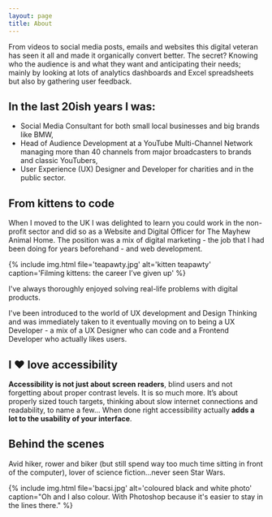 ```yaml
---
layout: page
title: About
---
```


From videos to social media posts, emails and websites this digital veteran has seen it all and made it organically convert better. The secret? Knowing who the audience is and what they want and anticipating their needs; mainly by looking at lots of analytics dashboards and Excel spreadsheets but also by gathering user feedback.

## In the last 20ish years I was:

- Social Media Consultant for both small local businesses and big brands like BMW,
- Head of Audience Development at a YouTube Multi-Channel Network managing more than 40 channels from major broadcasters to brands and classic YouTubers,
- User Experience (UX) Designer and Developer for charities and in the public sector.

## From kittens to code

When I moved to the UK I was delighted to learn you could work in the non-profit sector and did so as a Website and Digital Officer for The Mayhew Animal Home. The position was a mix of digital marketing - the job that I had been doing for years beforehand - and web development.

{% include img.html file='teapawty.jpg' alt='kitten teapawty' caption='Filming kittens: the career I’ve given up' %}

<p class="skim">I've always thoroughly enjoyed solving real-life problems with digital products.</p>

I've been introduced to the world of UX development and Design Thinking and was immediately taken to it eventually moving on to being a UX Developer - a mix of a UX Designer who can code and a Frontend Developer who actually likes users.

## I ❤️ <span class="a11ytxt">love</span> accessibility

**Accessibility is not just about screen readers**, blind users and not forgetting about proper contrast levels. It is so much more. It’s about properly sized touch targets, thinking about slow internet connections and readability, to name a few... When done right accessibility actually **adds a lot to the usability of your interface**.

## Behind the scenes

Avid hiker, rower and biker (but still spend way too much time sitting in front of the computer), lover of science fiction...never seen Star Wars.

{% include img.html file='bacsi.jpg' alt='coloured black and white photo' caption="Oh and I also colour. With Photoshop because it's easier to stay in the lines there." %}
